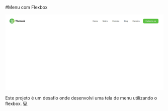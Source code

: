 #Menu com Flexbox

<img src="./tela-menu.gif">

Este projeto é um desafio onde desenvolvi uma tela de menu utilizando o flexbox. 💻